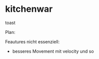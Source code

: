 # kitchenwar
 
toast


Plan: 

Feautures nicht essenziell:

- besseres Movement mit velocity und so

